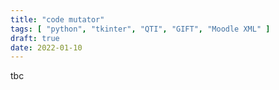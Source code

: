 ```yaml
---
title: "code mutator"
tags: [ "python", "tkinter", "QTI", "GIFT", "Moodle XML" ]
draft: true
date: 2022-01-10
---
```

tbc
